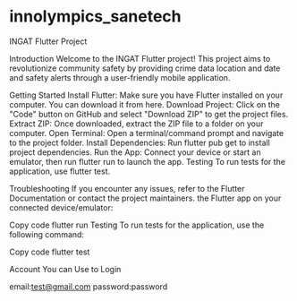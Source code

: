 # innolympics_sanetech


INGAT Flutter Project

Introduction
Welcome to the INGAT Flutter project! This project aims to revolutionize community safety by providing crime data location and date and safety alerts through a user-friendly mobile application.

Getting Started
Install Flutter: Make sure you have Flutter installed on your computer. You can download it from here.
Download Project: Click on the "Code" button on GitHub and select "Download ZIP" to get the project files.
Extract ZIP: Once downloaded, extract the ZIP file to a folder on your computer.
Open Terminal: Open a terminal/command prompt and navigate to the project folder.
Install Dependencies: Run flutter pub get to install project dependencies.
Run the App: Connect your device or start an emulator, then run flutter run to launch the app.
Testing
To run tests for the application, use flutter test.

Troubleshooting
If you encounter any issues, refer to the Flutter Documentation or contact the project maintainers. the Flutter app on your connected device/emulator:

Copy code
flutter run
Testing
To run tests for the application, use the following command:

Copy code
flutter test

Account You can Use to Login

email:test@gmail.com
password:password
